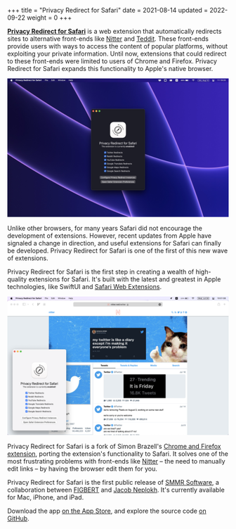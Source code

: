+++
title = "Privacy Redirect for Safari"
date = 2021-08-14
updated = 2022-09-22
weight = 0
+++

[**Privacy Redirect for Safari**] is a web extension that automatically
redirects sites to alternative front-ends like [Nitter] and [Teddit].
These front-ends provide users with ways to access the content of
popular platforms, without exploiting your private information. Until
now, extensions that could redirect to these front-ends were limited to
users of Chrome and Firefox. Privacy Redirect for Safari expands this
functionality to Apple's native browser.

<!-- more -->

![Privacy Redirect for Safari running on MacOS Monterey][native-app]

Unlike other browsers, for many years Safari did not encourage the
development of extensions. However, recent updates from Apple have
signaled a change in direction, and useful extensions for Safari can
finally be developed. Privacy Redirect for Safari is one of the first of
this new wave of extensions.

Privacy Redirect for Safari is the first step in creating a wealth of
high-quality extensions for Safari. It's built with the latest and
greatest in Apple technologies, like SwiftUI and [Safari Web
Extensions].

![Privacy Redirect for Safari next to a Safari window open to Nitter][twitter]

Privacy Redirect for Safari is a fork of Simon Brazell's [Chrome and
Firefox extension], porting the extension's functionality to Safari.
It solves one of the most frustrating problems with front-ends like
[Nitter] – the need to manually edit links – by having the browser
edit them for you.

Privacy Redirect for Safari is the first public release of [SMMR
Software], a collaboration between [FIGBERT] and [Jacob Neplokh]. It's
currently available for Mac, iPhone, and iPad.

Download the app [on the App Store], and explore the source
code [on GitHub][**Privacy Redirect for Safari**].

[**Privacy Redirect for Safari**]: https://github.com/smmr-software/privacy-redirect-safari/
[Nitter]: https://github.com/zedeus/nitter
[Teddit]: https://codeberg.org/teddit/teddit
[native-app]: macos.jpg
[Safari Web Extensions]: https://developer.apple.com/documentation/safariservices/safari_web_extensions
[twitter]: twitter.jpg
[Chrome and Firefox extension]: https://github.com/SimonBrazell/privacy-redirect
[SMMR Software]: https://smmr.software/
[FIGBERT]: @/_index.md
[Jacob Neplokh]: https://jacobneplokh.com/
[on the App Store]: https://apps.apple.com/us/app/privacy-redirect/id1578144015
